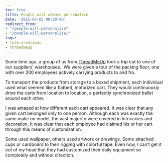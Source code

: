 ```yaml
---
toc: true
title: People will always personalize
date: '2015-03-05 00:00:00'
redirect_from:
- "/people-will-personalize"
- "/people-will-personalize/"
tags:
- folk-creations
- threadmeup
---
```


Some time ago, a group of us from [ThreadMeUp](http://tech.threadmeup.com) took a trip out to one of our suppliers’ warehouses. &nbsp;We were given a tour of the packing floor, one with over 200 employees actively carrying products to and fro.

To transport the products from storage to a boxed shipment, each individual used what seemed like a flatbed, motorized cart. They would continuously drive the carts from location to location, a perfectly synchronized ballet around each other.

I was amazed at how different each cart appeared. It was clear that any given cart belonged only to one person. Although each was exactly the same make on model, the vast majority were covered in intricacies and decoration. It was clear that each employee had claimed his or her cart through this means of customization.

Some used wallpaper, others used artwork or drawings. Some attached cups or cardboard to their rigging with colorful tape. Even now, I can’t get it out of my head that they had customized their daily equipment so completely and without direction.

